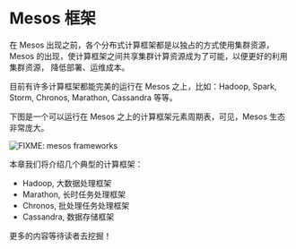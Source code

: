 # Mesos 框架

在 Mesos 出现之前，各个分布式计算框架都是以独占的方式使用集群资源，
Mesos 的出现，使计算框架之间共享集群计算资源成为了可能，以便更好的利用集群资源，
降低部署、运维成本。

目前有许多计算框架都能完美的运行在 Mesos 之上，比如：Hadoop, Spark, Storm,
Chronos, Marathon, Cassandra 等等。

下图是一个可以运行在 Mesos 之上的计算框架元素周期表，可见，Mesos 生态非常庞大。

![FIXME: mesos frameworks](assets/mesos-frameworks.png)

本章我们将介绍几个典型的计算框架：

  - Hadoop, 大数据处理框架
  - Marathon, 长时任务处理框架
  - Chronos, 批处理任务处理框架
  - Cassandra, 数据存储框架

更多的内容等待读者去挖掘！
